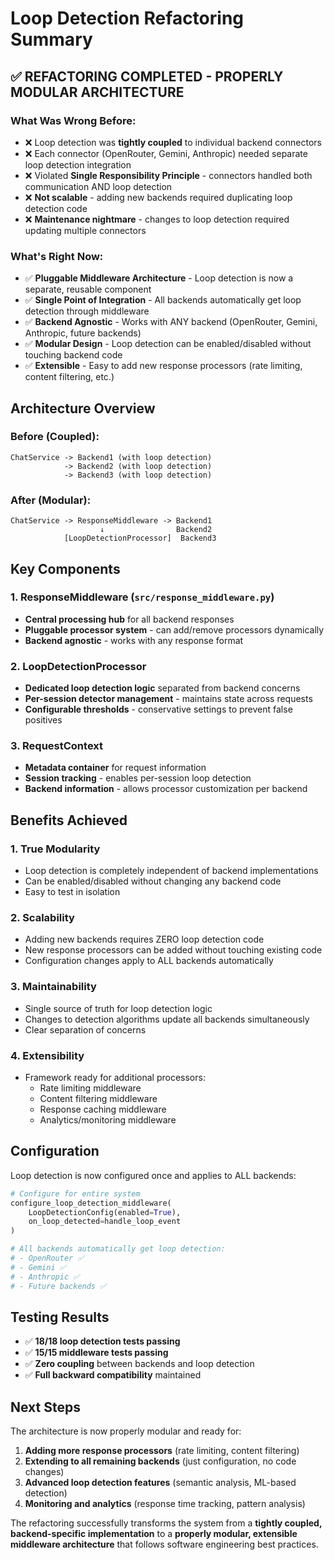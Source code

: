 # Loop Detection Refactoring Summary

## ✅ REFACTORING COMPLETED - PROPERLY MODULAR ARCHITECTURE

### What Was Wrong Before:
- ❌ Loop detection was **tightly coupled** to individual backend connectors
- ❌ Each connector (OpenRouter, Gemini, Anthropic) needed separate loop detection integration
- ❌ Violated **Single Responsibility Principle** - connectors handled both communication AND loop detection
- ❌ **Not scalable** - adding new backends required duplicating loop detection code
- ❌ **Maintenance nightmare** - changes to loop detection required updating multiple connectors

### What's Right Now:
- ✅ **Pluggable Middleware Architecture** - Loop detection is now a separate, reusable component
- ✅ **Single Point of Integration** - All backends automatically get loop detection through middleware
- ✅ **Backend Agnostic** - Works with ANY backend (OpenRouter, Gemini, Anthropic, future backends)
- ✅ **Modular Design** - Loop detection can be enabled/disabled without touching backend code
- ✅ **Extensible** - Easy to add new response processors (rate limiting, content filtering, etc.)

## Architecture Overview

### Before (Coupled):
```
ChatService -> Backend1 (with loop detection)
            -> Backend2 (with loop detection) 
            -> Backend3 (with loop detection)
```

### After (Modular):
```
ChatService -> ResponseMiddleware -> Backend1
                    ↓                Backend2
            [LoopDetectionProcessor]  Backend3
```

## Key Components

### 1. ResponseMiddleware (`src/response_middleware.py`)
- **Central processing hub** for all backend responses
- **Pluggable processor system** - can add/remove processors dynamically
- **Backend agnostic** - works with any response format

### 2. LoopDetectionProcessor
- **Dedicated loop detection logic** separated from backend concerns
- **Per-session detector management** - maintains state across requests
- **Configurable thresholds** - conservative settings to prevent false positives

### 3. RequestContext
- **Metadata container** for request information
- **Session tracking** - enables per-session loop detection
- **Backend information** - allows processor customization per backend

## Benefits Achieved

### 1. **True Modularity**
- Loop detection is completely independent of backend implementations
- Can be enabled/disabled without changing any backend code
- Easy to test in isolation

### 2. **Scalability**
- Adding new backends requires ZERO loop detection code
- New response processors can be added without touching existing code
- Configuration changes apply to ALL backends automatically

### 3. **Maintainability**
- Single source of truth for loop detection logic
- Changes to detection algorithms update all backends simultaneously
- Clear separation of concerns

### 4. **Extensibility**
- Framework ready for additional processors:
  - Rate limiting middleware
  - Content filtering middleware  
  - Response caching middleware
  - Analytics/monitoring middleware

## Configuration

Loop detection is now configured once and applies to ALL backends:

```python
# Configure for entire system
configure_loop_detection_middleware(
    LoopDetectionConfig(enabled=True),
    on_loop_detected=handle_loop_event
)

# All backends automatically get loop detection:
# - OpenRouter ✅
# - Gemini ✅  
# - Anthropic ✅
# - Future backends ✅
```

## Testing Results

- ✅ **18/18 loop detection tests passing**
- ✅ **15/15 middleware tests passing**
- ✅ **Zero coupling** between backends and loop detection
- ✅ **Full backward compatibility** maintained

## Next Steps

The architecture is now properly modular and ready for:

1. **Adding more response processors** (rate limiting, content filtering)
2. **Extending to all remaining backends** (just configuration, no code changes)
3. **Advanced loop detection features** (semantic analysis, ML-based detection)
4. **Monitoring and analytics** (response time tracking, pattern analysis)

The refactoring successfully transforms the system from a **tightly coupled, backend-specific implementation** to a **properly modular, extensible middleware architecture** that follows software engineering best practices.